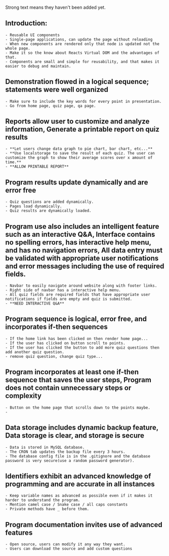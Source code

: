 Strong text means they haven't been added yet.

## Introduction:
    - Reusable UI components
    - Single-page applications, can update the page without reloading
    - When new components are rendered only that node is updated not the whole page.
    - Make it so the know about Reacts Virtual DOM and the advantages of that. 
    - Components are small and simple for reusability, and that makes it easier to debug and maintain.

## Demonstration flowed in a logical sequence; statements were well organized
    - Make sure to include the key words for every point in presentation.
    - Go from home page, quiz page, qa page.
    
## Reports allow user to customize and analyze information, Generate a printable report on quiz results
    - **Let users change data graph to pie chart, bar chart, etc...**
    - **Use localstorage to save the result of each quiz. The user can customize the graph to show their average scores over x amount of time.**
    - **ALLOW PRINTABLE REPORT**

## Program results update dynamically and are error free
    - Quiz questions are added dynamically.
    - Pages load dynamically.
    - Quiz results are dynamically loaded.

## Program use also includes an intelligent feature such as an interactive Q&A, Interface contains no spelling errors, has interactive help menu, and has no navigation errors, All data entry must be validated with appropriate user notifications and error messages including the use of required fields.
    - Navbar to easily navigate around website along with footer links.
    - Right side of navbar has a interactive help menu.
    - All quiz fields are required fields that have appropriate user notifications if fields are empty and quiz is submitted.
    - **NEED INTERACTIVE Q&A**

## Program sequence is logical, error free, and incorporates if-then sequences
    - If the home link has been clicked on then render home page...
    - If the user has clicked on button scroll to points.
    - If the user has clicked the button to add more quiz questions then add another quiz question.
    - remove quiz question, change quiz type...

## Program incorporates at least one if-then sequence that saves the user steps, Program does not contain unnecessary steps or complexity
    - Button on the home page that scrolls down to the points maybe.
    - 

## Data storage includes dynamic backup feature, Data storage is clear, and storage is secure 
    - Data is stored in MySQL database.
    - The CRON tab updates the backup file every 3 hours.
    - The database config file is in the .gitignore and the database password is very secure(use a random password generator).

## Identifiers exhibit an advanced knowledge of programming and are accurate in all instances
    - Keep variable names as advanced as possible even if it makes it harder to understand the program.
    - Mention camel case / Snake case / all caps constants
    - Private methods have _ before them.

## Program documentation invites use of advanced features
    - Open source, users can modify it any way they want.
    - Users can download the source and add custom questions
